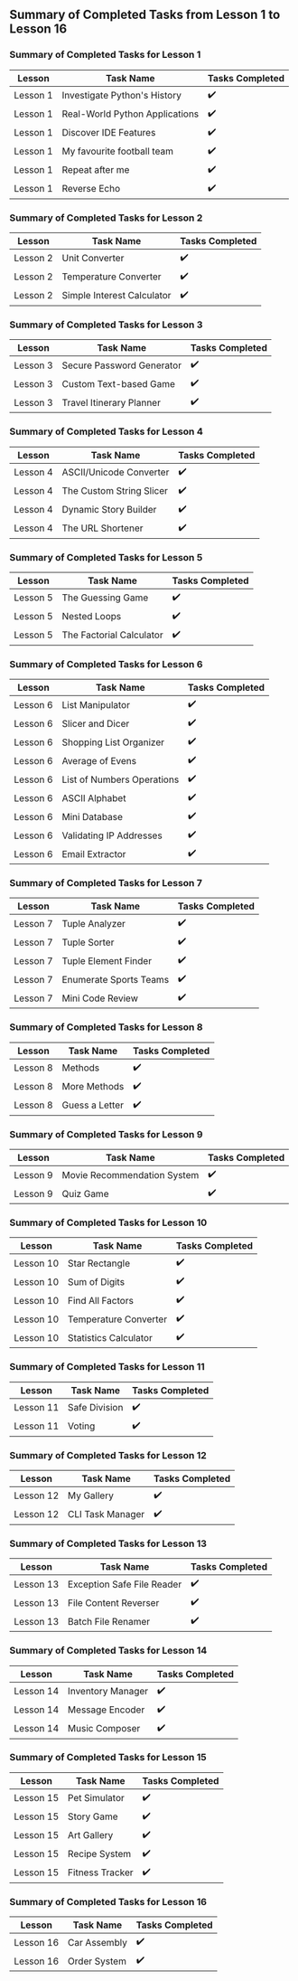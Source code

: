 ## Summary of Completed Tasks from Lesson 1 to Lesson 16

### Summary of Completed Tasks for Lesson 1

| Lesson   | Task Name                      | Tasks Completed |
|----------|--------------------------------|-----------------|
| Lesson 1 | Investigate Python's History   | ✔️              |
| Lesson 1 | Real-World Python Applications | ✔️              |
| Lesson 1 | Discover IDE Features          | ✔️              |
| Lesson 1 | My favourite football team     | ✔️              |
| Lesson 1 | Repeat after me                | ✔️              |
| Lesson 1 | Reverse Echo                   | ✔️              |

### Summary of Completed Tasks for Lesson 2

| Lesson   | Task Name                  | Tasks Completed |
|----------|----------------------------|-----------------|
| Lesson 2 | Unit Converter             | ✔️              |
| Lesson 2 | Temperature Converter      | ✔️              |
| Lesson 2 | Simple Interest Calculator | ✔️              |

### Summary of Completed Tasks for Lesson 3

| Lesson   | Task Name                 | Tasks Completed |
|----------|---------------------------|-----------------|
| Lesson 3 | Secure Password Generator | ✔️              |
| Lesson 3 | Custom Text-based Game    | ✔️              |
| Lesson 3 | Travel Itinerary Planner  | ✔️              |

### Summary of Completed Tasks for Lesson 4

| Lesson   | Task Name                | Tasks Completed |
|----------|--------------------------|-----------------|
| Lesson 4 | ASCII/Unicode Converter  | ✔️              |
| Lesson 4 | The Custom String Slicer | ✔️              |
| Lesson 4 | Dynamic Story Builder    | ✔️              |
| Lesson 4 | The URL Shortener        | ✔️              |

### Summary of Completed Tasks for Lesson 5

| Lesson   | Task Name                | Tasks Completed |
|----------|--------------------------|-----------------|
| Lesson 5 | The Guessing Game        | ✔️              |
| Lesson 5 | Nested Loops             | ✔️              |
| Lesson 5 | The Factorial Calculator | ✔️              |

### Summary of Completed Tasks for Lesson 6

| Lesson   | Task Name                  | Tasks Completed |
|----------|----------------------------|-----------------|
| Lesson 6 | List Manipulator           | ✔️              |
| Lesson 6 | Slicer and Dicer           | ✔️              |
| Lesson 6 | Shopping List Organizer    | ✔️              |
| Lesson 6 | Average of Evens           | ✔️              |
| Lesson 6 | List of Numbers Operations | ✔️              |
| Lesson 6 | ASCII Alphabet             | ✔️              |
| Lesson 6 | Mini Database              | ✔️              |
| Lesson 6 | Validating IP Addresses    | ✔️              |
| Lesson 6 | Email Extractor            | ✔️              |

### Summary of Completed Tasks for Lesson 7

| Lesson   | Task Name              | Tasks Completed |
|----------|------------------------|-----------------|
| Lesson 7 | Tuple Analyzer         | ✔️              |
| Lesson 7 | Tuple Sorter           | ✔️              |
| Lesson 7 | Tuple Element Finder   | ✔️              |
| Lesson 7 | Enumerate Sports Teams | ✔️              |
| Lesson 7 | Mini Code Review       | ✔️              |

### Summary of Completed Tasks for Lesson 8

| Lesson   | Task Name      | Tasks Completed |
|----------|----------------|-----------------|
| Lesson 8 | Methods        | ✔️              |
| Lesson 8 | More Methods   | ✔️              |
| Lesson 8 | Guess a Letter | ✔️              |

### Summary of Completed Tasks for Lesson 9

| Lesson   | Task Name                   | Tasks Completed |
|----------|-----------------------------|-----------------|
| Lesson 9 | Movie Recommendation System | ✔️              |
| Lesson 9 | Quiz Game                   | ✔️              |

### Summary of Completed Tasks for Lesson 10

| Lesson    | Task Name             | Tasks Completed |
|-----------|-----------------------|-----------------|
| Lesson 10 | Star Rectangle        | ✔️              |
| Lesson 10 | Sum of Digits         | ✔️              |
| Lesson 10 | Find All Factors      | ✔️              |
| Lesson 10 | Temperature Converter | ✔️              |
| Lesson 10 | Statistics Calculator | ✔️              |

### Summary of Completed Tasks for Lesson 11

| Lesson    | Task Name     | Tasks Completed |
|-----------|---------------|-----------------|
| Lesson 11 | Safe Division | ✔️              |
| Lesson 11 | Voting        | ✔️              |

### Summary of Completed Tasks for Lesson 12

| Lesson    | Task Name        | Tasks Completed |
|-----------|------------------|-----------------|
| Lesson 12 | My Gallery       | ✔️              |
| Lesson 12 | CLI Task Manager | ✔️              |

### Summary of Completed Tasks for Lesson 13

| Lesson    | Task Name                  | Tasks Completed |
|-----------|----------------------------|-----------------|
| Lesson 13 | Exception Safe File Reader | ✔️              |
| Lesson 13 | File Content Reverser      | ✔️              |
| Lesson 13 | Batch File Renamer         | ✔️              |

### Summary of Completed Tasks for Lesson 14

| Lesson    | Task Name         | Tasks Completed |
|-----------|-------------------|-----------------|
| Lesson 14 | Inventory Manager | ✔️              |
| Lesson 14 | Message Encoder   | ✔️              |
| Lesson 14 | Music Composer    | ✔️              |

### Summary of Completed Tasks for Lesson 15

| Lesson    | Task Name       | Tasks Completed |
|-----------|-----------------|-----------------|
| Lesson 15 | Pet Simulator   | ✔️              |
| Lesson 15 | Story Game      | ✔️              |
| Lesson 15 | Art Gallery     | ✔️              |
| Lesson 15 | Recipe System   | ✔️              |
| Lesson 15 | Fitness Tracker | ✔️              |

### Summary of Completed Tasks for Lesson 16

| Lesson    | Task Name    | Tasks Completed |
|-----------|--------------|-----------------|
| Lesson 16 | Car Assembly | ✔️              |
| Lesson 16 | Order System | ✔️              |
